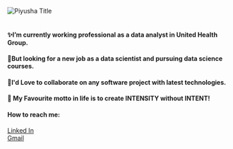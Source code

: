 
![Piyusha Title](https://github.com/ItsPiyusha/ItsPiyusha/blob/master/assets/piyu-logo.png)
<br>
<br>
#### ✨I’m currently working professional as a data analyst in United Health Group.<br> 
#### 🤑But looking for a new job as a data scientist and pursuing data science courses. <br>
#### 🥳I'd Love to collaborate on any software project with latest technologies. <br>
#### 🌱 My Favourite motto in life is to create INTENSITY without INTENT!
#### How to reach me: <br>
[Linked In](www.linkedin.com/in/piyusha-pawar) <br>
[Gmail](piyushavpawar@gmail.com) <br>
